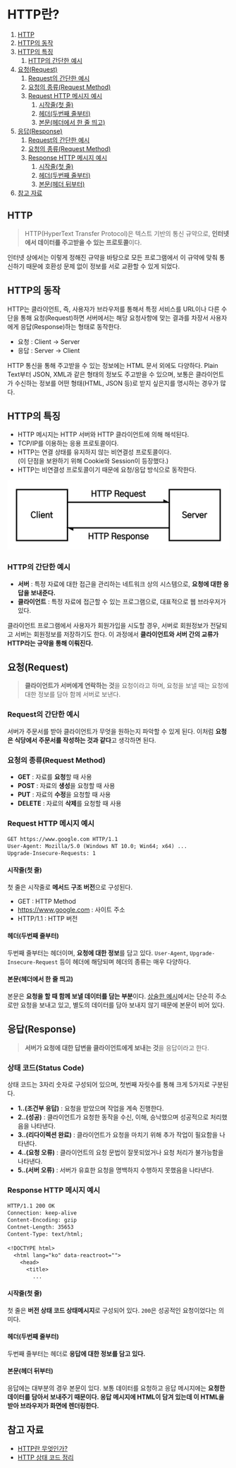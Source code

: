 # HTTP란?

1. [HTTP](#http)
2. [HTTP의 동작](#http의-동작)
3. [HTTP의 특징](#http의-특징)
   1. [HTTP의 간단한 예시](#http의-간단한-예시)
4. [요청(Request)](#요청request)
   1. [Request의 간단한 예시](#request의-간단한-예시)
   2. [요청의 종류(Request Method)](#요청의-종류request-method)
   3. [Request HTTP 메시지 예시](#request-http-메시지-예시)
      1. [시작줄(첫 줄)](#시작줄첫-줄)
      2. [헤더(두번째 줄부터)](#헤더두번째-줄부터)
      3. [본문(헤더에서 한 줄 띄고)](#본문헤더에서-한-줄-띄고)
5. [응답(Response)](#응답response)
   1. [Request의 간단한 예시](#request의-간단한-예시)
   2. [요청의 종류(Request Method)](#요청의-종류request-method)
   3. [Response HTTP 메시지 예시](#response-http-메시지-예시)
      1. [시작줄(첫 줄)](#시작줄첫-줄-1)
      2. [헤더(두번째 줄부터)](#헤더두번째-줄부터-1)
      3. [본문(헤더 뒤부터)](#본문헤더-뒤부터)
6. [참고 자료](#참고-자료)

## HTTP

> HTTP(HyperText Transfer Protocol)은 텍스트 기반의 통신 규약으로, **인터넷에서 데이터를 주고받을 수 있는 프로토콜**이다.

인터넷 상에서는 이렇게 정해진 규약을 바탕으로 모든 프로그램에서 이 규약에 맞춰 통신하기 때문에 호환성 문제 없이 정보를 서로 교환할 수 있게 되었다.

## HTTP의 동작

HTTP는 클라이언트, 즉, 사용자가 브라우저를 통해서 특정 서비스를 URL이나 다른 수단을 통해 요청(Request)하면 서버에서는 해당 요청사항에 맞는 결과를 차장서 사용자에게 응답(Response)하는 형태로 동작한다.

- 요청 : Client → Server
- 응답 : Server → Client

HTTP 통신을 통해 주고받을 수 있는 정보에는 HTML 문서 외에도 다양하다. Plain Text부터 JSON, XML과 같은 형태의 정보도 주고받을 수 있으며, 보통은 클라이언트가 수신하는 정보를 어떤 형태(HTML, JSON 등)로 받지 싶은지를 명시하는 경우가 많다.

## HTTP의 특징

- HTTP 메시지는 HTTP 서버와 HTTP 클라이언트에 의해 해석된다.
- TCP/IP를 이용하는 응용 프로토콜이다.
- HTTP는 연결 상태를 유지하지 않는 비연결성 프로토콜이다.  
  (이 단점을 보완하기 위해 Cookie와 Session이 등장했다.)
- HTTP는 비연결성 프로토콜이기 때문에 요청/응답 방식으로 동작한다.

![HTTP-01](./images/HTTP-01.png)

### HTTP의 간단한 예시

- **서버** : 특정 자료에 대한 접근을 관리하는 네트워크 상의 시스템으로, **요청에 대한 응답을 보내준다.**
- **클라이언트** : 특정 자료에 접근할 수 있는 프로그램으로, 대표적으로 웹 브라우저가 있다.

클라이언트 프로그램에서 사용자가 회원가입을 시도할 경우, 서버로 회원정보가 전달되고 서버는 회원정보를 저장하기도 한다. 이 과정에서 **클라이언트와 서버 간의 교류가 HTTP라는 규약을 통해 이뤄진다.**

## 요청(Request)

> **클라이언트가 서버에게 연락하는 것**을 요청이라고 하며, 요청을 보낼 때는 요청에 대한 정보를 담아 함께 서버로 보낸다.

### Request의 간단한 예시

서버가 주문서를 받아 클라이언트가 무엇을 원하는지 파악할 수 있게 된다. 이처럼 **요청은 식당에서 주문서를 작성하는 것과 같다**고 생각하면 된다.

### 요청의 종류(Request Method)

- **GET** : 자료를 **요청**할 때 사용
- **POST** : 자료의 **생성**을 요청할 때 사용
- **PUT** : 자료의 **수정**을 요청할 때 사용
- **DELETE** : 자료의 **삭제**를 요청할 때 사용

### Request HTTP 메시지 예시

```http
GET https://www.google.com HTTP/1.1
User-Agent: Mozilla/5.0 (Windows NT 10.0; Win64; x64) ...
Upgrade-Insecure-Requests: 1
```

#### 시작줄(첫 줄)

첫 줄은 시작줄로 **메서드 구조 버전**으로 구성된다.

- GET : HTTP Method
- https://www.google.com : 사이트 주소
- HTTP/1.1 : HTTP 버전

#### 헤더(두번째 줄부터)

두번째 줄부터는 헤더이며, **요청에 대한 정보**를 담고 있다. `User-Agent`, `Upgrade-Insecure-Request` 등이 헤더에 해당되며 헤더의 종류는 매우 다양하다.

#### 본문(헤더에서 한 줄 띄고)

본문은 **요청을 할 때 함께 보낼 데이터를 담는 부분**이다. [상술한 예시](#request-http-메시지-예시)에서는 단순히 주소로만 요청을 보내고 있고, 별도의 데이터를 담아 보내지 않기 때문에 본문이 비어 있다.

## 응답(Response)

> **서버가 요청에 대한 답변을 클라이언트에게 보내는 것**을 응답이라고 한다.

### 상태 코드(Status Code)

상태 코드는 3자리 숫자로 구성되어 있으며, 첫번째 자릿수를 통해 크게 5가지로 구분된다.

- **1..(조건부 응답)** : 요청을 받았으며 작업을 계속 진행한다.
- **2..(성공)** : 클라이언트가 요청한 동작을 수신, 이해, 승낙했으며 성공적으로 처리했음을 나타낸다.
- **3..(리다이렉션 완료)** : 클라이언트가 요청을 마치기 위해 추가 작업이 필요함을 나타낸다.
- **4..(요청 오류)** : 클라이언트의 요청 문법이 잘못되었거나 요청 처리가 불가능함을 나타낸다.
- **5..(서버 오류)** : 서버가 유효한 요청을 명백하지 수행하지 못했음을 나타낸다.

### Response HTTP 메시지 예시

```http
HTTP/1.1 200 OK
Connection: keep-alive
Content-Encoding: gzip
Contnet-Length: 35653
Content-Type: text/html;

<!DOCTYPE html>
  <html lang="ko" data-reactroot="">
    <head>
      <title>
        ...
```

#### 시작줄(첫 줄)

첫 줄은 **버전 상태 코드 상태메시지**로 구성되어 있다. `200`은 성공적인 요청이었다는 의미다.

#### 헤더(두번째 줄부터)

두번째 줄부터는 헤더로 **응답에 대한 정보를 담고 있다.**

#### 본문(헤더 뒤부터)

응답에는 대부분의 경우 본문이 있다. 보통 데이터를 요청하고 응답 메시지에는 **요청한 데이터를 담아서 보내주기 때문이다. 응답 메시지에 HTML이 담겨 있는데 이 HTML을 받아 브라우저가 화면에 렌더링한다.**

## 참고 자료

- [HTTP란 무엇인가?](https://velog.io/@surim014/HTTP%EB%9E%80-%EB%AC%B4%EC%97%87%EC%9D%B8%EA%B0%80)
- [HTTP 상태 코드 정리](https://brunch.co.kr/@leedongins/65)
